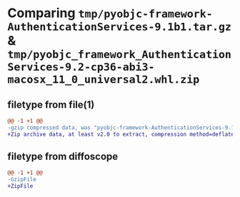 # Comparing `tmp/pyobjc-framework-AuthenticationServices-9.1b1.tar.gz` & `tmp/pyobjc_framework_AuthenticationServices-9.2-cp36-abi3-macosx_11_0_universal2.whl.zip`

## filetype from file(1)

```diff
@@ -1 +1 @@
-gzip compressed data, was "pyobjc-framework-AuthenticationServices-9.1b1.tar", last modified: Sun Mar 26 11:14:56 2023, max compression
+Zip archive data, at least v2.0 to extract, compression method=deflate
```

## filetype from diffoscope

```diff
@@ -1 +1 @@
-GzipFile
+ZipFile
```


